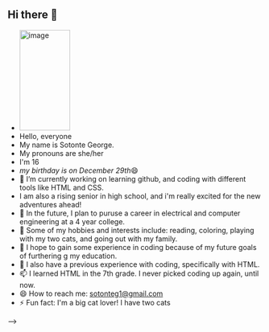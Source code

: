 ## Hi there 👋
- <img width="100" height="200" alt="image" src="https://github.com/user-attachments/assets/0511a4d0-f900-416a-afb6-e164ff3daeb6" />
- Hello, everyone
- My name is Sotonte George.
- My pronouns are she/her
- I'm 16
- *my birthday is on December 29th*😄 
- 🔭 I’m currently working on learning github, and coding with different tools like HTML and CSS. 
- I am also a rising senior in high school, and i'm really excited for the new adventures ahead!
- 🌱 In the future, I plan to puruse a career in electrical and computer engineering at a 4 year college.
- 👯 Some of my hobbies and interests include: reading, coloring, playing with my two cats, and going out with my family.
- 🤔 I hope to gain some experience in coding because of my future goals of furthering g my education.
- 💬 I also have a previous experience with coding, specifically with HTML.
- 📫 I learned HTML in the 7th grade. I never picked coding up again, until now. 
- 😄 How to reach me: sotonteg1@gmail.com
- ⚡ Fun fact: I'm a big cat lover! I have two cats

-->
